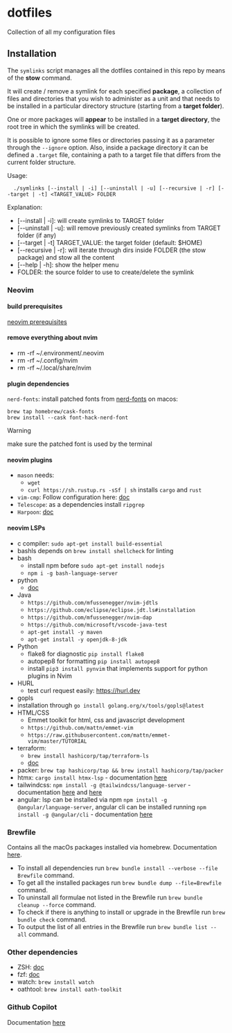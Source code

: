 # dotfiles
Collection of all my configuration files

## Installation
The `symlinks` script manages all the dotfiles contained in this repo by means of the **stow** command.

It will create / remove a symlink for each specified **package**, a collection of files and directories that you wish to administer as a unit and that needs to be installed in a particular directory structure (starting from a **target folder**).

One or more packages will __appear__ to be installed in a **target directory**, the root tree in which the symlinks will be created.

It is possible to ignore some files or directories passing it as a parameter through the `--ignore` option.
Also, inside a package directory it can be defined a `.target` file, containing a path to a target file that differs from the current folder structure.

Usage:
```
  ./symlinks [--install | -i] [--uninstall | -u] [--recursive | -r] [--target | -t] <TARGET_VALUE> FOLDER
```
Explanation:
* [--install | -i]: will create symlinks to TARGET folder
* [--uninstall | -u]: will remove previously created symlinks from TARGET folder (if any)
* [--target | -t] TARGET_VALUE: the target folder (default: $HOME)
* [--recursive | -r]: will iterate through dirs inside FOLDER (the stow package) and stow all the content
* [--help | -h]: show the helper menu
* FOLDER: the source folder to use to create/delete the symlink

### Neovim
#### build prerequisites
[neovim prerequisites](https://github.com/neovim/neovim/wiki/Building-Neovim#build-prerequisites)

#### remove everything about nvim
- rm -rf ~/.environment/.neovim
- rm -rf ~/.config/nvim
- rm -rf ~/.local/share/nvim

#### plugin dependencies
`nerd-fonts`: install patched fonts from [nerd-fonts](https://github.com/ryanoasis/nerd-fonts)
on macos:
```
brew tap homebrew/cask-fonts
brew install --cask font-hack-nerd-font
```
> [!warning]
> make sure the patched font is used by the terminal

#### neovim plugins
- `mason` needs:
  - `wget`
  - `curl https://sh.rustup.rs -sSf | sh` installs `cargo` and `rust`
- `vim-cmp`: Follow configuration here: [doc](https://github.com/hrsh7th/nvim-cmp)
- `Telescope`: as a dependencies install `ripgrep`
- `Harpoon`: [doc](https://github.com/ThePrimeagen/harpoon)

#### neovim LSPs
- c compiler: `sudo apt-get install build-essential`
- bashls depends on `brew install shellcheck` for linting
- bash
  - install npm before `sudo apt-get install nodejs`
  - `npm i -g bash-language-server`
- python
  - [doc](https://github.com/palantir/python-language-server)
- Java
  - `https://github.com/mfussenegger/nvim-jdtls`
  - `https://github.com/eclipse/eclipse.jdt.ls#installation`
  - `https://github.com/mfussenegger/nvim-dap`
  - `https://github.com/microsoft/vscode-java-test`
  - `apt-get install -y maven`
  - `apt-get install -y openjdk-8-jdk`
- Python
  - flake8 for diagnostic `pip install flake8`
  - autopep8 for formatting `pip install autopep8`
  - install `pip3 install pynvim` that implements support for python plugins in Nvim
- HURL
  - test curl request easily: https://hurl.dev
- gopls
 - installation through `go install golang.org/x/tools/gopls@latest`
- HTML/CSS
  - Emmet toolkit for html, css and javascript development
  - `https://github.com/mattn/emmet-vim`
  - `https://raw.githubusercontent.com/mattn/emmet-vim/master/TUTORIAL`
- terraform:
  - `brew install hashicorp/tap/terraform-ls`
  - [doc](https://github.com/hashicorp/terraform-ls)
- packer: `brew tap hashicorp/tap && brew install hashicorp/tap/packer`
- htmx: `cargo install htmx-lsp` - documentation [here](https://github.com/neovim/nvim-lspconfig/blob/master/doc/server_configurations.md#htmx)
- tailwindcss: `npm install -g @tailwindcss/language-server` - documentation [here](https://github.com/tailwindlabs/tailwindcss-intellisense/tree/master/packages/tailwindcss-language-server) and [here](https://github.com/neovim/nvim-lspconfig/blob/master/doc/server_configurations.md#tailwindcss)
- angular: lsp can be installed via npm `npm install -g @angular/language-server`, angular cli can be installed running `npm install -g @angular/cli` - documentation [here](https://github.com/neovim/nvim-lspconfig/blob/master/doc/server_configurations.md#angularls)

### Brewfile
Contains all the macOs packages installed via homebrew. Documentation [here](https://github.com/Homebrew/homebrew-bundle).
- To install all dependencies run `brew bundle install --verbose --file Brewfile` command.
- To get all the installed packages run `brew bundle dump --file=Brewfile` command.
- To uninstall all formulae not listed in the Brewfile run `brew bundle cleanup --force` command.
- To check if there is anything to install or upgrade in the Brewfile run `brew bundle check` command.
- To output the list of all entries in the Brewfile run `brew bundle list --all` command.

### Other dependencies
- ZSH: [doc](https://wiki.archlinux.org/title/zsh#History_search)
- fzf: [doc](https://github.com/unixorn/fzf-zsh-plugin)
- watch: `brew install watch`
- oathtool: `brew install oath-toolkit`

### Github Copilot
Documentation [here](https://github.com/github/copilot.vim?tab=readme-ov-file)

